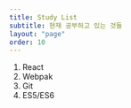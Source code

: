 ```yaml
---
title: Study List
subtitle: 현재 공부하고 있는 것들
layout: "page"
order: 10
---
```


1. React
2. Webpak
3. Git
4. ES5/ES6